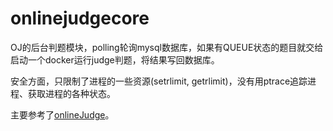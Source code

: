 # onlinejudgecore

OJ的后台判题模块，polling轮询mysql数据库，如果有QUEUE状态的题目就交给启动一个docker运行judge判题，将结果写回数据库。

安全方面，只限制了进程的一些资源(setrlimit, getrlimit)，没有用ptrace追踪进程、获取进程的各种状态。

主要参考了[onlineJudge](https://github.com/mufeng964497595/onlineJudge)。
